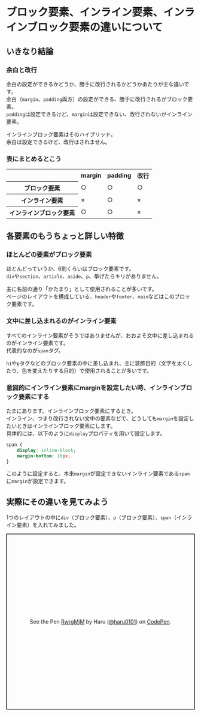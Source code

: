 # ブロック要素、インライン要素、インラインブロック要素の違いについて  

## いきなり結論  

### 余白と改行  
余白の設定ができるかどうか、勝手に改行されるかどうかあたりが主な違いです。  
余白（`margin`、`padding`両方）の設定ができる、勝手に改行されるがブロック要素。  
`padding`は設定できるけど、`margin`は設定できない、改行されないがインライン要素。  

インラインブロック要素はそのハイブリッド。  
余白は設定できるけど、改行はされません。  

### 表にまとめるとこう  

<table>
    <tr>
        <th></th>
        <th>margin</th>
        <th>padding</th>
        <th>改行</th>
    </tr>
    <tr>
        <th>ブロック要素</th>
        <td>○</td>
        <td>○</td>
        <td>○</td>
    </tr>
    <tr>
        <th>インライン要素</th>
        <td>×</td>
        <td>○</td>
        <td>×</td>
    </tr>
    <tr>
        <th>インラインブロック要素</th>
        <td>○</td>
        <td>○</td>
        <td>×</td>
    </tr>

</table>

## 各要素のもうちょっと詳しい特徴  

### ほとんどの要素がブロック要素  
ほとんどっていうか、6割くらいはブロック要素です。  
`div`や`section`、`article`、`aside`、`p`、挙げたらキリがありません。  

主に名前の通り「かたまり」として使用されることが多いです。  
ページのレイアウトを構成している、`header`や`footer`、`main`などはこのブロック要素です。  

### 文中に差し込まれるのがインライン要素  
すべてのインライン要素がそうではありませんが、おおよそ文中に差し込まれるのがインライン要素です。  
代表的なのが`span`タグ。  

`h1`や`p`タグなどのブロック要素の中に差し込まれ、主に装飾目的（文字を太くしたり、色を変えたりする目的）で使用されることが多いです。  

### 意図的にインライン要素にmarginを設定したい時、インラインブロック要素にする  
たまにあります。インラインブロック要素にするとき。  
インライン、つまり改行されない文中の要素などで、どうしても`margin`を設定したいときはインラインブロック要素にします。  
具体的には、以下のように`display`プロパティを用いて設定します。  

```css  
span {
    display: inline-block;
    margin-bottom: 10px;
}
```  

このように設定すると、本来`margin`が設定できないインライン要素である`span`に`margin`が設定できます。  

## 実際にその違いを見てみよう  
1つのレイアウトの中に`div`（ブロック要素）、`p`（ブロック要素）、`span`（インライン要素）を入れてみました。  

<p class="codepen" data-height="469" data-theme-id="light" data-default-tab="css,result" data-user="haru0101" data-slug-hash="RwrgMjM" style="height: 469px; box-sizing: border-box; display: flex; align-items: center; justify-content: center; border: 2px solid; margin: 1em 0; padding: 1em;" data-pen-title="RwrgMjM">
  <span>See the Pen <a href="https://codepen.io/haru0101/pen/RwrgMjM">
  RwrgMjM</a> by Haru (<a href="https://codepen.io/haru0101">@haru0101</a>)
  on <a href="https://codepen.io">CodePen</a>.</span>
</p>
<script async src="https://static.codepen.io/assets/embed/ei.js"></script>